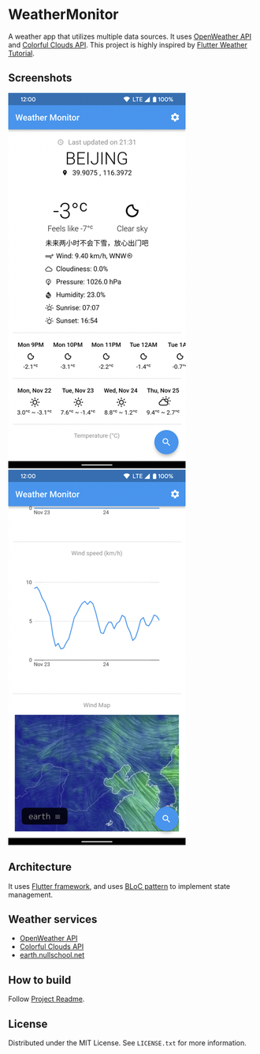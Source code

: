 # WeatherMonitor

A weather app that utilizes multiple data sources. It uses [OpenWeather API](https://openweathermap.org/api) and [Colorful Clouds API](https://open.caiyunapp.com/ColorfulClouds_Weather_API). This project is highly inspired by [Flutter Weather Tutorial](https://bloclibrary.dev/#/flutterweathertutorial). 

## Screenshots

![Screenshot 1](/Doc/Screenshot01.png)
![Screenshot 2](/Doc/Screenshot02.png)

## Architecture

It uses [Flutter framework](https://flutter.dev/), and uses [BLoC pattern](https://pub.dev/packages/flutter_bloc) to implement state management.

## Weather services

- [OpenWeather API](https://openweathermap.org/api)
- [Colorful Clouds API](https://open.caiyunapp.com/ColorfulClouds_Weather_API)
- [earth.nullschool.net](https://earth.nullschool.net/)

## How to build

Follow [Project Readme](/weather_monitor/README.md).

## License

Distributed under the MIT License. See `LICENSE.txt` for more information.